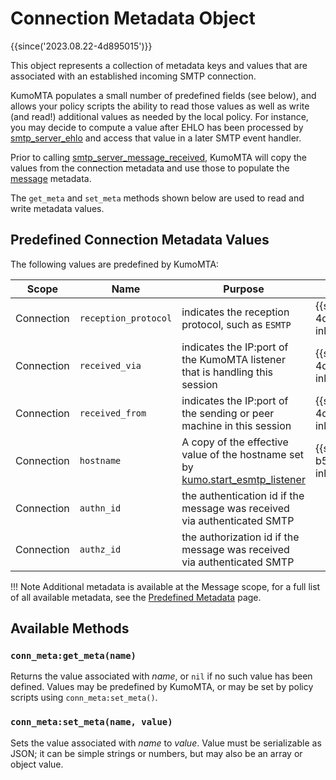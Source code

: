 # Connection Metadata Object

{{since('2023.08.22-4d895015')}}

This object represents a collection of metadata keys and values that
are associated with an established incoming SMTP connection.

KumoMTA populates a small number of predefined fields (see below), and allows
your policy scripts the ability to read those values as well as write (and
read!) additional values as needed by the local policy. For instance, you may
decide to compute a value after EHLO has been processed by
[smtp_server_ehlo](events/smtp_server_ehlo.md) and access that value in a
later SMTP event handler.

Prior to calling [smtp_server_message_received](events/smtp_server_message_received.md),
KumoMTA will copy the values from the connection metadata and use those to populate
the [message](message/index.md) metadata.

The `get_meta` and `set_meta` methods shown below are used to read and write
metadata values.

## Predefined Connection Metadata Values

The following values are predefined by KumoMTA:

|Scope|Name|Purpose|Since|
|----|----|-------|-----|
|Connection|`reception_protocol`|indicates the reception protocol, such as `ESMTP`|{{since('2023.08.22-4d895015', inline=True)}}|
|Connection|`received_via`|indicates the IP:port of the KumoMTA listener that is handling this session|{{since('2023.08.22-4d895015', inline=True)}}|
|Connection|`received_from`|indicates the IP:port of the sending or peer machine in this session|{{since('2023.08.22-4d895015', inline=True)}}|
|Connection|`hostname`|A copy of the effective value of the hostname set by [kumo.start_esmtp_listener](kumo/start_esmtp_listener.md#hostname)|{{since('2023.11.28-b5252a41', inline=True)}}|
|Connection|`authn_id`|the authentication id if the message was received via authenticated SMTP||
|Connection|`authz_id`|the authorization id if the message was received via authenticated SMTP||

!!! Note
        Additional metadata is available at the Message scope, for a full list of all available metadata, see the [Predefined Metadata](./metadata.md) page.

## Available Methods

### `conn_meta:get_meta(name)`

Returns the value associated with *name*, or `nil` if no such value has been defined.
Values may be predefined by KumoMTA, or may be set by policy scripts using `conn_meta:set_meta()`.

### `conn_meta:set_meta(name, value)`

Sets the value associated with *name* to *value*.  Value must be serializable as JSON; it can be simple
strings or numbers, but may also be an array or object value.
